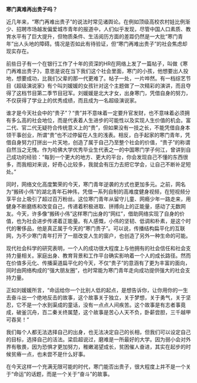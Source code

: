 **寒门真难再出贵子吗？**

近几年来，“寒门再难出贵子”的说法时常见诸舆论。在例如顶级高校农村娃比例渐少、招聘市场越发偏爱城市青年的报道中，人们似乎发现，尽管中国人口素质、教育水平有了巨大提升，但物质条件、生活阅历方面的差距仍然是一大批“寒门青年”出人头地的障碍。情况是否如此有待验证，但“寒门再难出贵子”的社会焦虑却现实存在。

前些日子有一个在银行工作了十年的资深的HR在网络上发了一篇帖子，叫做《寒门再难出贵子》，意思是说在当下我们这个社会里面，寒门的小孩，他想要出人投地，想要成功，比我们父辈的那一代更难了。帖子一处，一片哗然。有一档综艺节目《超级演说家》有个叫刘媛媛的女孩针对这个主题做了一次精彩的演讲，而且夺得了这档节目第二季节目冠军。刘媛媛是北大才女，出身寒门，凭借自身的努力，不仅获得了学业上的优秀成绩，而且成为一名超级演说家。

谁才是今天社会中的“贵子”？“贵”并不意味着一定要升官发财，也不意味着必须拥有多么高的社会地位，而是代表着人生进步的可能性以及实现人生价值的机会。富二代、官二代无疑符合传统意义上的“贵”，但如果没有一技之长，不能凭借自身本领干事创业，所谓“贵”也不过停留在人生的浅表。相反，白手起家的寒门青年，凭借自身努力打拼出一片天地，创造了属于自己乃至整个社会的价值，“贵子”的称谓自然当之无愧。作为哈佛大学优秀毕业生代表之一的中国寒门学子何江，曾讲到自己成功的经验：“每到一个更大的地方、更大的平台，你会发现自己不懂的东西很多，而我相对来说，好奇心比较多，我就会有压力去把它学会，让自己不断补足短处。”

同时，网络文化高度繁荣的今天，寒门青年逆袭的方式也更加多元。之前，网名为“搬砖小伟”的湖北青年石神伟，凭借一系列自制的高难度健身视频，在短视频分享平台上吸引了超过百万粉丝。这位寒门青年从留守儿童、网瘾少年一路走来，用健身不断磨练和改变自己，传递着积极进取、拼搏向上的正能量，感动了无数网友。今天，许多像“搬砖小伟”这样寒门出身的“网红”，借助网络实现了自身的价值，也为社会进步传递着正能量。有人感慨，小伟的坚韧、低调和朴素，是这个时代的奢侈品，他是真正属于今天的“寒门贵子”。可以说，传播结构扁平化的互联网，为不少寒门青年打开了一扇改变人生的窗户，也创造了另外一种生命的可能。

现代社会科学的研究表明，一个人的成功很大程度上与他拥有的社会信任和社会支持力量相关。家庭出身、教育背景和工作平台确实影响着一个人的成长路径。然而在价值多元化、传播渠道扁平化的今天，不仅“贵子”的意涵有了更为丰富的面向，同时由网络构成的“强大朋友圈”，也时常能为寒门青年走向成功提供强大的社会支持力量。

正如刘媛媛所言，“命运给你一个比别人低的起点，是想告诉你，让你用你的一生去奋斗出一个绝地反击的故事，这个故事关于独立，关于梦想，关于勇气，关于坚忍，它不是一个水到渠成的童话，没有一点点人间疾苦。这个故事是有志者事竟成，破釜沉舟，百二秦关终属楚，这个故事是苦心人天不负，卧薪尝胆，三千越甲可吞吴！“

我们每个人都无法选择自己的出身，也无法决定自己的长相，但我们可以设定自己的目标，选择自己的活法。梁启超说过，磨难是一所最好的大学。因为弱小会对外界有敬畏，因为恐惧才更加努力，稚嫩渴望成长，贫困催人奋进，其实在起步的时候贫瘠一点，也未尝不是什么好事。

在今天这样一个充满无限可能的时代，寒门能否出贵子，很大程度上并不是一个关于“命运”的话题，而是一个关于“奋斗”的故事。

